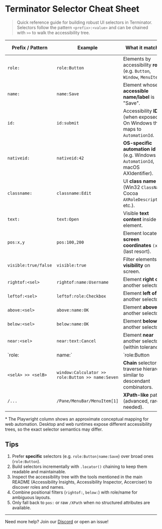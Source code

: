 # Terminator Selector Cheat Sheet

> Quick reference guide for building robust UI selectors in Terminator. Selectors follow the pattern `<prefix>:<value>` and can be chained with `>>` to walk the accessibility tree.

| Prefix / Pattern | Example | What it matches | Rough Playwright equivalent* |
|------------------|---------|-----------------|--------------------------------|
| `role:` | `role:Button` | Elements by accessibility **role** (e.g. `Button`, `Window`, `MenuItem`). | `role=button` |
| `name:` | `name:Save` | Element whose **accessible name/label** is "Save". | `text=Save` or `aria/Save` |
| `id:` | `id:submit` | Accessibility **ID** (when exposed). On Windows this maps to `AutomationId`. | `css=#submit` |
| `nativeid:` | `nativeid:42` | **OS-specific automation id** (e.g. Windows `AutomationId`, macOS AXIdentifier). | n/a (desktop-specific) |
| `classname:` | `classname:Edit` | UI **class name** (Win32 `ClassName`, Cocoa `AXRoleDescription`, etc.). | `css=.Edit` |
| `text:` | `text:Open` | Visible **text content** inside the element. | `text=Open` |
| `pos:x,y` | `pos:100,200` | Element located at **screen coordinates** `(x,y)` (last resort). | n/a |
| `visible:true/false` | `visible:true` | Filter elements by **visibility** on screen. | `:visible` pseudo-class |
| `rightof:<sel>` | `rightof:name:Username` | Element **right of** another selector. | `right-of=` locators |
| `leftof:<sel>` | `leftof:role:Checkbox` | Element **left of** another selector. | `left-of=` locators |
| `above:<sel>` | `above:name:OK` | Element **above** another selector. | `above=` locators |
| `below:<sel>` | `below:name:OK` | Element **below** another selector. | `below=` locators |
| `near:<sel>` | `near:text:Cancel` | Element **near** another selector (within tolerance). | `near=` locators |
| `role:<r>|name:<n>` | `role:Button|name:Close` | **Compound** selector – role **and** name in one step. | `role=button[name="Close"]` |
| `<selA> >> <selB>` | `window:Calculator >> role:Button >> name:Seven` | **Chain** selectors to traverse hierarchy, similar to descendant combinators. | `#Calculator >> role=button[name="Seven"]` |
| `/...` | `/Pane/MenuBar/MenuItem[1]` | **XPath-like** path (advanced, rarely needed). | `xpath=//…` |

\* The Playwright column shows an approximate conceptual mapping for web automation. Desktop and web runtimes expose different accessibility trees, so the exact selector semantics may differ.

## Tips

1. Prefer **specific** selectors (e.g. `role:Button|name:Save`) over broad ones (`role:Button`).
2. Build selectors incrementally with `.locator()` chaining to keep them readable and maintainable.
3. Inspect the accessibility tree with the tools mentioned in the main README (Accessibility Insights, Accessibility Inspector, Accerciser) to discover roles and names.
4. Combine positional filters (`rightof:`, `below:`) with role/name for ambiguous layouts.
5. Only fall back to `pos:` or raw `/XPath` when no structured attributes are available.

---

Need more help? Join our [Discord](https://discord.gg/dU9EBuw7Uq) or open an issue!